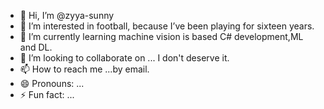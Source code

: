 - 👋 Hi, I’m @zyya-sunny
- 👀 I’m interested in football, because I’ve been playing for sixteen years.
- 🌱 I’m currently learning machine vision is based C# development,ML and DL.
- 💞️ I’m looking to collaborate on ... I don't deserve it.
- 📫 How to reach me ...by email.
- 😄 Pronouns: ...
- ⚡ Fun fact: ...

<!---
zyya-sunny/zyya-sunny is a ✨ special ✨ repository because its `README.md` (this file) appears on your GitHub profile.
You can click the Preview link to take a look at your changes.
--->
